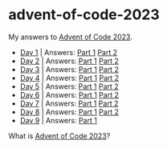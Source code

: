 # advent-of-code-2023

My answers to [Advent of Code 2023](https://adventofcode.com/2023).

- [Day 1](https://adventofcode.com/2023/day/1) | Answers: [Part 1](https://github.com/Underdoge/advent-of-code-2023/blob/main/day1/part1.py) [Part 2](https://github.com/Underdoge/advent-of-code-2023/blob/main/day1/part2.py)
- [Day 2](https://adventofcode.com/2023/day/2) | Answers: [Part 1](https://github.com/Underdoge/advent-of-code-2023/blob/main/day2/part1.py) [Part 2](https://github.com/Underdoge/advent-of-code-2023/blob/main/day2/part2.py)
- [Day 3](https://adventofcode.com/2023/day/3) | Answers: [Part 1](https://github.com/Underdoge/advent-of-code-2023/blob/main/day3/part1.py) [Part 2](https://github.com/Underdoge/advent-of-code-2023/blob/main/day3/part2.py)
- [Day 4](https://adventofcode.com/2023/day/4) | Answers: [Part 1](https://github.com/Underdoge/advent-of-code-2023/blob/main/day4/part1.py) [Part 2](https://github.com/Underdoge/advent-of-code-2023/blob/main/day4/part2.ipynb)
- [Day 5](https://adventofcode.com/2023/day/5) | Answers: [Part 1](https://github.com/Underdoge/advent-of-code-2023/blob/main/day5/part1.py) [Part 2](https://github.com/Underdoge/advent-of-code-2023/blob/main/day5/part2.py)
- [Day 6](https://adventofcode.com/2023/day/6) | Answers: [Part 1](https://github.com/Underdoge/advent-of-code-2023/blob/main/day6/part1.py) [Part 2](https://github.com/Underdoge/advent-of-code-2023/blob/main/day6/part2.py)
- [Day 7](https://adventofcode.com/2023/day/7) | Answers: [Part 1](https://github.com/Underdoge/advent-of-code-2023/blob/main/day7/part1.py) [Part 2](https://github.com/Underdoge/advent-of-code-2023/blob/main/day7/part2.py)
- [Day 8](https://adventofcode.com/2023/day/8) | Answers: [Part 1](https://github.com/Underdoge/advent-of-code-2023/blob/main/day8/part1.py) [Part 2](https://github.com/Underdoge/advent-of-code-2023/blob/main/day8/part2.py)
- [Day 9](https://adventofcode.com/2023/day/9) | Answers: [Part 1](https://github.com/Underdoge/advent-of-code-2023/blob/main/day9/part1.py)

What is [Advent of Code 2023](https://adventofcode.com/2023/about)?
